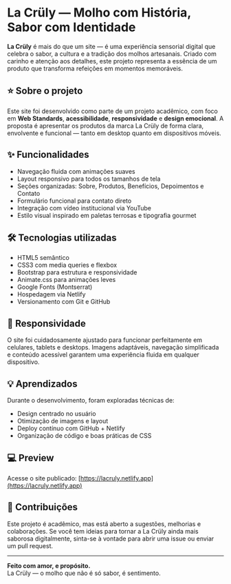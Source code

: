 #  La Crüly — Molho com História, Sabor com Identidade

**La Crüly** é mais do que um site — é uma experiência sensorial digital que celebra o sabor, a cultura e a tradição dos molhos artesanais. Criado com carinho e atenção aos detalhes, este projeto representa a essência de um produto que transforma refeições em momentos memoráveis.

## ⭐ Sobre o projeto

Este site foi desenvolvido como parte de um projeto acadêmico, com foco em **Web Standards**, **acessibilidade**, **responsividade** e **design emocional**. A proposta é apresentar os produtos da marca La Crüly de forma clara, envolvente e funcional — tanto em desktop quanto em dispositivos móveis.

## ✨ Funcionalidades

- Navegação fluida com animações suaves
- Layout responsivo para todos os tamanhos de tela
- Seções organizadas: Sobre, Produtos, Benefícios, Depoimentos e Contato
- Formulário funcional para contato direto
- Integração com vídeo institucional via YouTube
- Estilo visual inspirado em paletas terrosas e tipografia gourmet

## 🛠️ Tecnologias utilizadas

- HTML5 semântico
- CSS3 com media queries e flexbox
- Bootstrap para estrutura e responsividade
- Animate.css para animações leves
- Google Fonts (Montserrat)
- Hospedagem via Netlify
- Versionamento com Git e GitHub

## 📱 Responsividade

O site foi cuidadosamente ajustado para funcionar perfeitamente em celulares, tablets e desktops. Imagens adaptáveis, navegação simplificada e conteúdo acessível garantem uma experiência fluida em qualquer dispositivo.

## 💡 Aprendizados

Durante o desenvolvimento, foram exploradas técnicas de:
- Design centrado no usuário
- Otimização de imagens e layout
- Deploy contínuo com GitHub + Netlify
- Organização de código e boas práticas de CSS

## 💻 Preview

Acesse o site publicado: [https://lacruly.netlify.app](https://lacruly.netlify.app)

## 🤝 Contribuições

Este projeto é acadêmico, mas está aberto a sugestões, melhorias e colaborações. Se você tem ideias para tornar a La Crüly ainda mais saborosa digitalmente, sinta-se à vontade para abrir uma issue ou enviar um pull request.

---

**Feito com amor, e propósito.**  
La Crüly — o molho que não é só sabor, é sentimento.